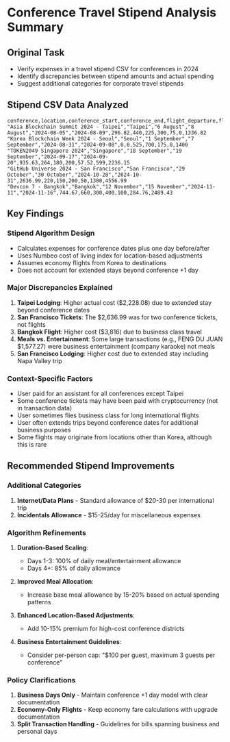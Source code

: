 # Conference Travel Stipend Analysis Summary

## Original Task

- Verify expenses in a travel stipend CSV for conferences in 2024
- Identify discrepancies between stipend amounts and actual spending
- Suggest additional categories for corporate travel stipends

## Stipend CSV Data Analyzed

```csv
conference,location,conference_start,conference_end,flight_departure,flight_return,flight_cost,lodging_cost,basic_meals_cost,business_entertainment_cost,local_transport_cost,ticket_price,total_stipend
"Asia Blockchain Summit 2024 - Taipei","Taipei","6 August","8 August","2024-08-05","2024-08-09",296.82,440,225,300,75,0,1336.82
"Korea Blockchain Week 2024 - Seoul","Seoul","1 September","7 September","2024-08-31","2024-09-08",0,0,525,700,175,0,1400
"TOKEN2049 Singapore 2024","Singapore","18 September","19 September","2024-09-17","2024-09-20",935.63,264,180,200,57.52,599,2236.15
"GitHub Universe 2024 - San Francisco","San Francisco","29 October","30 October","2024-10-28","2024-10-31",2636.99,220,150,200,50,1300,4556.99
"Devcon 7 - Bangkok","Bangkok","12 November","15 November","2024-11-11","2024-11-16",744.67,660,300,400,100,284.76,2489.43
```

## Key Findings

### Stipend Algorithm Design

- Calculates expenses for conference dates plus one day before/after
- Uses Numbeo cost of living index for location-based adjustments
- Assumes economy flights from Korea to destinations
- Does not account for extended stays beyond conference +1 day

### Major Discrepancies Explained

1. **Taipei Lodging**: Higher actual cost ($2,228.08) due to extended stay beyond conference dates
2. **San Francisco Tickets**: The $2,636.99 was for two conference tickets, not flights
3. **Bangkok Flight**: Higher cost ($3,816) due to business class travel
4. **Meals vs. Entertainment**: Some large transactions (e.g., FENG DU JUAN $1,577.27) were business entertainment (company karaoke) not meals
5. **San Francisco Lodging**: Higher cost due to extended stay including Napa Valley trip

### Context-Specific Factors

- User paid for an assistant for all conferences except Taipei
- Some conference tickets may have been paid with cryptocurrency (not in transaction data)
- User sometimes flies business class for long international flights
- User often extends trips beyond conference dates for additional business purposes
- Some flights may originate from locations other than Korea, although this is rare

## Recommended Stipend Improvements

### Additional Categories

1. **Internet/Data Plans** - Standard allowance of $20-30 per international trip
2. **Incidentals Allowance** - $15-25/day for miscellaneous expenses

### Algorithm Refinements

1. **Duration-Based Scaling**:

   - Days 1-3: 100% of daily meal/entertainment allowance
   - Days 4+: 85% of daily allowance

2. **Improved Meal Allocation**:

   - Increase base meal allowance by 15-20% based on actual spending patterns

3. **Enhanced Location-Based Adjustments**:

   - Add 10-15% premium for high-cost conference districts

4. **Business Entertainment Guidelines**:
   - Consider per-person cap: "$100 per guest, maximum 3 guests per conference"

### Policy Clarifications

1. **Business Days Only** - Maintain conference +1 day model with clear documentation
2. **Economy-Only Flights** - Keep economy fare calculations with upgrade documentation
3. **Split Transaction Handling** - Guidelines for bills spanning business and personal days
